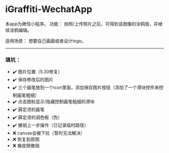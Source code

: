 # iGraffiti-WechatApp

本app为微信小程序。
功能：
拍照/上传照片之后，可得到该图像的涂鸦版，并继续涂鸦编辑。

适用场景：
想要自己画画或者设计logo。

***

### 填坑：

* ✔️	图片位置（5.30修复）
* ✔️	保存修改后的图片
* ✔️	三个画笔放到一个icon里面，添加保存图片按钮（添加了一个滑块控件来控制画笔粗细）
* ✔️	点击图标显示/隐藏控制画笔粗细的滑块
* ✔️	薛定谔的画笔
* ✔️	薛定谔的调色板（伪）
* ✔️	撤销上一步操作（已记录临时路径）
* ❌	canvas会被下拉（暂时无法解决）
* ❌	恢复到原图
* ❌	橡皮擦撤销
